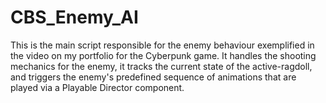 # CBS_Enemy_AI

This is the main script responsible for the enemy behaviour exemplified in the video on my portfolio for the Cyberpunk game. It handles the shooting mechanics for the enemy, it tracks the current state of the active-ragdoll, and triggers the enemy's predefined sequence of animations that are played via a Playable Director component.

